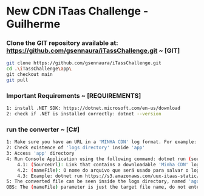 # New CDN iTaas Challenge - Guilherme

### Clone the GIT repository available at: https://github.com/gsennaura/iTassChallenge.git ~ [GIT]
```sh
git clone https://github.com/gsennaura/iTassChallenge.git
cd .\iTassChallenge\app\
git checkout main
git pull
```

### Important Requirements ~ [REQUIREMENTS]
```sh
1: install .NET SDK: https://dotnet.microsoft.com/en-us/download
2: check if .NET is installed correctly: dotnet --version
```

### run the converter  ~ [C#]
```sh
1: Make sure you have an URL in a 'MINHA CDN' log format. For example: https://s3.amazonaws.com/uux-itaas-static/minha-cdn-logs/input-01.txt
2: Check existence of 'logs directory' inside 'app'
3: Access 'app' directory
4: Run Console Application using the following command: dotnet run (sourceUrl) (nameFile). 
    4.1: (SourceUrl): Link that contains a downloadable 'Minha CDN' log
    4.2: (nameFile): O nome do arquivo que será usado para salvar o log para download.
    4.3: Example: dotnet run https://s3.amazonaws.com/uux-itaas-static/minha-cdn-logs/input-01.txt minhaCdn1.txt
5: The converted file can be seen inside the logs directory, named 'agora_log_output.txt'
OBS: The (nameFile) parameter is just the target file name, do not enter with all path name.
```
